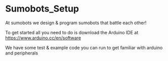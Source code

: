 # Sumobots_Setup

At sumobots we design & program sumobots that battle each other! 

To get started all you need to do is download the Arduino IDE at https://www.arduino.cc/en/software

We have some test & example code you can run to get familiar with arduino and peripherals   
